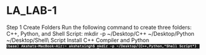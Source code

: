 # LA_LAB-1
Step 1 Create Folders Run the following command to create three folders: C++, Python, and Shell Script: mkdir -p ~/Desktop/C++ ~/Desktop/Python ~/Desktop/Shell\ Script Install C++ Compiler and Python
![Alt text](Lab1/1.png)

